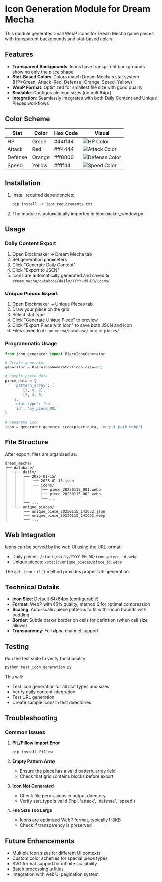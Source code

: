 # Icon Generation Module for Dream Mecha

This module generates small WebP icons for Dream Mecha game pieces with transparent backgrounds and stat-based colors.

## Features

- **Transparent Backgrounds**: Icons have transparent backgrounds showing only the piece shape
- **Stat-Based Colors**: Colors match Dream Mecha's stat system (HP=Green, Attack=Red, Defense=Orange, Speed=Yellow)
- **WebP Format**: Optimized for smallest file size with good quality
- **Scalable**: Configurable icon sizes (default 64px)
- **Integration**: Seamlessly integrates with both Daily Content and Unique Pieces workflows

## Color Scheme

| Stat | Color | Hex Code | Visual |
|------|-------|----------|--------|
| HP | Green | #44ff44 | ![HP Color](https://via.placeholder.com/20x20/44ff44/44ff44) |
| Attack | Red | #ff4444 | ![Attack Color](https://via.placeholder.com/20x20/ff4444/ff4444) |
| Defense | Orange | #ff8800 | ![Defense Color](https://via.placeholder.com/20x20/ff8800/ff8800) |
| Speed | Yellow | #ffff44 | ![Speed Color](https://via.placeholder.com/20x20/ffff44/ffff44) |

## Installation

1. Install required dependencies:
   ```bash
   pip install -r icon_requirements.txt
   ```

2. The module is automatically imported in blockmaker_window.py

## Usage

### Daily Content Export
1. Open Blockmaker → Dream Mecha tab
2. Set generation parameters 
3. Click "Generate Daily Content"
4. Click "Export to JSON"
5. Icons are automatically generated and saved to `dream_mecha/database/daily/YYYY-MM-DD/icons/`

### Unique Pieces Export  
1. Open Blockmaker → Unique Pieces tab
2. Draw your piece on the grid
3. Select stat type
4. Click "Generate Unique Piece" to preview
5. Click "Export Piece with Icon" to save both JSON and icon
6. Files saved to `dream_mecha/database/unique_pieces/`

### Programmatic Usage

```python
from icon_generator import PieceIconGenerator

# Create generator
generator = PieceIconGenerator(icon_size=64)

# Sample piece data
piece_data = {
    'pattern_array': [
        [1, 0, 2],
        [3, 4, 0]
    ],
    'stat_type': 'hp',
    'id': 'my_piece_001'
}

# Generate icon
icon = generator.generate_icon(piece_data, 'output_path.webp')
```

## File Structure

After export, files are organized as:

```
dream_mecha/
├── database/
│   ├── daily/
│   │   ├── 2025-01-15/
│   │   │   ├── 2025-01-15.json
│   │   │   └── icons/
│   │   │       ├── piece_20250115_001.webp
│   │   │       ├── piece_20250115_002.webp
│   │   │       └── ...
│   │   └── ...
│   └── unique_pieces/
│       ├── unique_piece_20250115_143052.json
│       ├── unique_piece_20250115_143052.webp
│       └── ...
```

## Web Integration

Icons can be served by the web UI using the URL format:
- Daily pieces: `/static/daily/YYYY-MM-DD/icons/piece_id.webp`
- Unique pieces: `/static/unique_pieces/piece_id.webp`

The `get_icon_url()` method provides proper URL generation.

## Technical Details

- **Icon Size**: Default 64x64px (configurable)
- **Format**: WebP with 85% quality, method 6 for optimal compression
- **Scaling**: Auto-scales piece patterns to fit within icon bounds with padding
- **Border**: Subtle darker border on cells for definition (when cell size allows)
- **Transparency**: Full alpha channel support

## Testing

Run the test suite to verify functionality:

```bash
python test_icon_generation.py
```

This will:
- Test icon generation for all stat types and sizes
- Verify daily content integration
- Test URL generation
- Create sample icons in test directories

## Troubleshooting

### Common Issues

1. **PIL/Pillow Import Error**
   ```bash
   pip install Pillow
   ```

2. **Empty Pattern Array**
   - Ensure the piece has a valid pattern_array field
   - Check that grid contains blocks before export

3. **Icon Not Generated**
   - Check file permissions in output directory
   - Verify stat_type is valid ('hp', 'attack', 'defense', 'speed')

4. **File Size Too Large**
   - Icons are optimized WebP format, typically 1-3KB
   - Check if transparency is preserved

## Future Enhancements

- Multiple icon sizes for different UI contexts
- Custom color schemes for special piece types  
- SVG format support for infinite scalability
- Batch processing utilities
- Integration with web UI pagination system